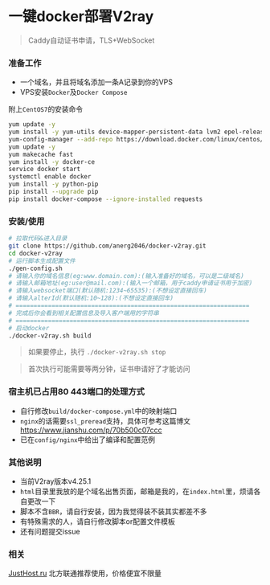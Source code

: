 # 一键docker部署V2ray
> Caddy自动证书申请，TLS+WebSocket

### 准备工作
+ 一个域名，并且将域名添加一条A记录到你的VPS
+ VPS安装`Docker`及`Docker Compose`

附上`CentOS7`的安装命令
```sh
yum update -y
yum install -y yum-utils device-mapper-persistent-data lvm2 epel-release gcc libffi-devel python-devel openssl-devel git net-tools
yum-config-manager --add-repo https://download.docker.com/linux/centos/docker-ce.repo
yum update -y
yum makecache fast
yum install -y docker-ce
service docker start
systemctl enable docker
yum install -y python-pip
pip install --upgrade pip
pip install docker-compose --ignore-installed requests
```

### 安装/使用
```sh
# 拉取代码&进入目录
git clone https://github.com/anerg2046/docker-v2ray.git
cd docker-v2ray
# 运行脚本生成配置文件
./gen-config.sh
# 请输入你的域名信息(eg:www.domain.com):(输入准备好的域名，可以是二级域名)
# 请输入邮箱地址(eg:user@mail.com):(输入一个邮箱，用于caddy申请证书用于加密)
# 请输入websocket端口(默认随机:1234~65535):(不想设定直接回车)
# 请输入alterId(默认随机:10~128):(不想设定直接回车)
# =================================================================
# 完成后你会看到相关配置信息及导入客户端用的字符串
# =================================================================
# 启动docker
./docker-v2ray.sh build
```
> 如果要停止，执行 `./docker-v2ray.sh stop`

> 首次执行可能需要等两分钟，证书申请好了才能访问

### 宿主机已占用80 443端口的处理方式
+ 自行修改`build/docker-compose.yml`中的映射端口
+ `nginx`的话需要`ssl_preread`支持，具体可参考这篇博文 https://www.jianshu.com/p/70b500c07ccc
+ 已在`config/nginx`中给出了编译和配置范例

### 其他说明
+ 当前V2ray版本v4.25.1
+ `html`目录里我放的是个域名出售页面，邮箱是我的，在`index.html`里，烦请各自更改一下
+ 脚本不含`BBR`，请自行安装，因为我觉得装不装其实都差不多
+ 有特殊需求的人，请自行修改脚本or配置文件模板
+ 还有问题提交issue

### 相关
[JustHost.ru](https://justhost.ru/?ref=69692) 北方联通推荐使用，价格便宜不限量
